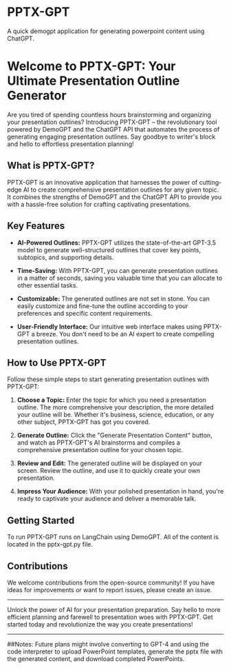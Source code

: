 # PPTX-GPT
A quick demogpt application for generating powerpoint content using ChatGPT.

# Welcome to PPTX-GPT: Your Ultimate Presentation Outline Generator

Are you tired of spending countless hours brainstorming and organizing your presentation outlines? Introducing PPTX-GPT – the revolutionary tool powered by DemoGPT and the ChatGPT API that automates the process of generating engaging presentation outlines. Say goodbye to writer's block and hello to effortless presentation planning!

## What is PPTX-GPT?

PPTX-GPT is an innovative application that harnesses the power of cutting-edge AI to create comprehensive presentation outlines for any given topic. It combines the strengths of DemoGPT and the ChatGPT API to provide you with a hassle-free solution for crafting captivating presentations.

## Key Features

- **AI-Powered Outlines:** PPTX-GPT utilizes the state-of-the-art GPT-3.5 model to generate well-structured outlines that cover key points, subtopics, and supporting details.

- **Time-Saving:** With PPTX-GPT, you can generate presentation outlines in a matter of seconds, saving you valuable time that you can allocate to other essential tasks.

- **Customizable:** The generated outlines are not set in stone. You can easily customize and fine-tune the outline according to your preferences and specific content requirements.

- **User-Friendly Interface:** Our intuitive web interface makes using PPTX-GPT a breeze. You don't need to be an AI expert to create compelling presentation outlines.

## How to Use PPTX-GPT

Follow these simple steps to start generating presentation outlines with PPTX-GPT:

1. **Choose a Topic:** Enter the topic for which you need a presentation outline. The more comprehensive your description, the more detailed your outline will be. Whether it's business, science, education, or any other subject, PPTX-GPT has got you covered.

2. **Generate Outline:** Click the "Generate Presentation Content" button, and watch as PPTX-GPT's AI brainstorms and compiles a comprehensive presentation outline for your chosen topic.

3. **Review and Edit:** The generated outline will be displayed on your screen. Review the outline, and use it to quickly create your own presentation.

4. **Impress Your Audience:** With your polished presentation in hand, you're ready to captivate your audience and deliver a memorable talk.

## Getting Started

To run PPTX-GPT runs on LangChain using DemoGPT. All of the content is located in the pptx-gpt.py file.

## Contributions

We welcome contributions from the open-source community! If you have ideas for improvements or want to report issues, please create an issue.

---

Unlock the power of AI for your presentation preparation. Say hello to more efficient planning and farewell to presentation woes with PPTX-GPT. Get started today and revolutionize the way you create presentations!

---

##Notes:
Future plans might involve converting to GPT-4 and using the code interpreter to upload PowerPoint templates, generate the pptx file with the generated content, and download completed PowerPoints.
